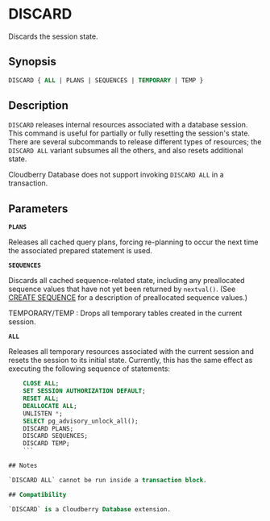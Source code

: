 # DISCARD

Discards the session state.

## Synopsis

```sql
DISCARD { ALL | PLANS | SEQUENCES | TEMPORARY | TEMP }
```

## Description

`DISCARD` releases internal resources associated with a database session. This command is useful for partially or fully resetting the session's state. There are several subcommands to release different types of resources; the `DISCARD ALL` variant subsumes all the others, and also resets additional state.

Cloudberry Database does not support invoking `DISCARD ALL` in a transaction.

## Parameters

**`PLANS`**

Releases all cached query plans, forcing re-planning to occur the next time the associated prepared statement is used.

**`SEQUENCES`**

Discards all cached sequence-related state, including any preallocated sequence values that have not yet been returned by `nextval()`. (See [CREATE SEQUENCE](/docs/sql-statements/sql-stmt-create-sequence.md) for a description of preallocated sequence values.)

TEMPORARY/TEMP
:   Drops all temporary tables created in the current session.

**`ALL`**

Releases all temporary resources associated with the current session and resets the session to its initial state. Currently, this has the same effect as executing the following sequence of statements:

```sql
    CLOSE ALL;
    SET SESSION AUTHORIZATION DEFAULT;
    RESET ALL;
    DEALLOCATE ALL;
    UNLISTEN *;
    SELECT pg_advisory_unlock_all();
    DISCARD PLANS;
    DISCARD SEQUENCES;
    DISCARD TEMP;
    ```

## Notes

`DISCARD ALL` cannot be run inside a transaction block.

## Compatibility

`DISCARD` is a Cloudberry Database extension.



